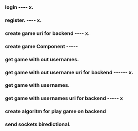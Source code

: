 ### login ---- x.

### register. ---- x.

### create game uri for backend ---- x.

### create game Component -----

### get game with out usernames.

### get game with out username uri for backend ------ x.

### get game with usernames.

### get game with usernames uri for backend ----- x

### create algoritm for play game on backend

### send sockets biredictional.
